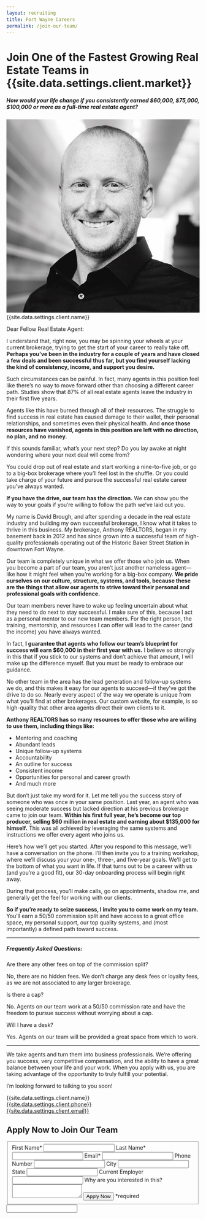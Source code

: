 ```yaml
---
layout: recruiting
title: Fort Wayne Careers
permalink: /join-our-team/
---
```


<div class="recruiting-page">
<h1 class="join-us">Join One of the Fastest Growing Real Estate Teams in {{site.data.settings.client.market}}</h1>
<h5 class="join-us-subtitle">How would your life change if you consistently earned $60,000, $75,000, $100,000 or more as a full-time real estate agent?</h5>
<div class="recruiting-photo">
<span class="client-image-container">
<img src="/img/headshot.jpg" alt="{{site.data.settings.client.name}}" class="client-image"/>
</span>
<figcaption class="caption">{{site.data.settings.client.name}}</figcaption>
</div>


<p>Dear Fellow Real Estate Agent:</p>

<p>I understand that, right now, you may be spinning your wheels at your current brokerage, trying to get the start of your career to really take off. <strong>Perhaps you’ve been in the industry for a couple of years and have closed a few deals and been successful thus far, but you find yourself lacking the kind of consistency, income, and support you desire.</strong></p>

<p>Such circumstances can be painful. In fact, many agents in this position feel like there’s no way to move forward other than choosing a different career path. Studies show that 87% of all real estate agents leave the industry in their first five years.</p>

<p>Agents like this have burned through all of their resources. The struggle to find success in real estate has caused damage to their wallet, their personal relationships, and sometimes even their physical health. And <strong>once those resources have vanished, agents in this position are left with no direction, no plan, and no money.</strong></p>

<p>If this sounds familiar, what’s your next step? Do you lay awake at night wondering where your next deal will come from?</p>

<p>You could drop out of real estate and start working a nine-to-five job, or go to a big-box brokerage where you’ll feel lost in the shuffle. Or you could take charge of your future and pursue the successful real estate career you’ve always wanted.</p>

<p><strong>If you have the drive, our team has the direction.</strong> We can show you the way to your goals if you’re willing to follow the path we’ve laid out you.</p>

<p>My name is David Brough, and after spending a decade in the real estate industry and building my own successful brokerage, I know what it takes to thrive in this business. My brokerage, Anthony REALTORS, began in my basement back in 2012 and has since grown into a successful team of high-quality professionals operating out of the Historic Baker Street Station in downtown Fort Wayne.</p>

<p>Our team is completely unique in what we offer those who join us. When you become a part of our team, you aren’t just another nameless agent—like how it might feel when you’re working for a big-box company. <strong>We pride ourselves on our culture, structure, systems, and tools, because these are the things that allow our agents to strive toward their personal and professional goals with confidence.</strong></p>

<p>Our team members never have to wake up feeling uncertain about what they need to do next to stay successful. I make sure of this, because I act as a personal mentor to our new team members. For the right person, the training, mentorship, and resources I can offer will lead to the career (and the income) you have always wanted.</p>

<p>In fact, <strong>I guarantee that agents who follow our team’s blueprint for success will earn $60,000 in their first year with us.</strong> I believe so strongly in this that if you stick to our systems and don’t achieve that amount, I will make up the difference myself. But you must be ready to embrace our guidance.</p>

<p>No other team in the area has the lead generation and follow-up systems we do, and this makes it easy for our agents to succeed—if they’ve got the drive to do so. Nearly every aspect of the way we operate is unique from what you’ll find at other brokerages. Our custom website, for example, is so high-quality that other area agents direct their own clients to it.</p>

<p><strong>Anthony REALTORS has so many resources to offer those who are willing to use them, including things like:</strong>
<ul class="indent">
<li>Mentoring and coaching</li>
<li>Abundant leads</li>
<li>Unique follow-up systems</li>
<li>Accountability</li>
<li>An outline for success</li>
<li>Consistent income</li>
<li>Opportunities for personal and career growth</li>
<li>And much more</li>
</ul>
</p>

<p>But don’t just take my word for it. Let me tell you the success story of someone who was once in your same position. Last year, an agent who was seeing moderate success but lacked direction at his previous brokerage came to join our team. <strong>Within his first full year, he’s become our top producer, selling $60 million in real estate and earning about $135,000 for himself.</strong> This was all achieved by leveraging the same systems and instructions we offer every agent who joins us.</p>

<p>Here’s how we’ll get you started. After you respond to this message, we’ll have a conversation on the phone. I’ll then invite you to a training workshop, where we’ll discuss your your one-, three-, and five-year goals. We’ll get to the bottom of what you want in life. If that turns out to be a career with us (and you’re a good fit), our 30-day onboarding process will begin right away.</p>

<p>During that process, you’ll make calls, go on appointments, shadow me, and generally get the feel for working with our clients.</p>

<p><strong>So if you’re ready to seize success, I invite you to come work on my team.</strong> You’ll earn a 50/50 commission split and have access to a great office space, my personal support, our top quality systems, and (most importantly) a defined path toward success.</p>

<hr>

<div class="indent">
<h5><strong>Frequently Asked Questions:</strong></h5>

<p class="question">Are there any other fees on top of the commission split?</p>

<p class="answer">No, there are no hidden fees. We don’t charge any desk fees or  loyalty fees, as we are not associated to any larger brokerage.</p>

<p class="question">Is there a cap?</p>

<p class="answer">No. Agents on our team work at a 50/50 commission rate and have the freedom to pursue success without worrying about a cap.</p>

<p class="question">Will I have a desk?</p>

<p class="answer">Yes. Agents on our team will be provided a great space from which to work.</p>
</div>

<hr>

<p>We take agents and turn them into business professionals. We’re offering you success, very competitive compensation, and the ability to have a great balance between your life and your work. When you apply with us, you are taking advantage of the opportunity to truly fulfill your potential.</p>

<p>I’m looking forward to talking to you soon!</p>


<p>{{site.data.settings.client.name}}<br>
<a href="tel:1-{{site.data.settings.client.phone}}">{{site.data.settings.client.phone}}</a><br>
<a href="mailto:{{site.data.settings.client.email}}">{{site.data.settings.client.email}}</a>
</p>



<h2 class="recruiting">Apply Now to Join Our Team</h2>

<form method="post" class="home-value cta-forms" action="https://formspree.io/{{site.data.settings.client.email}}" onsubmit="return setReturn()">
					<fieldset><label for="firstname">First Name*</label> <input type="text" required="" name="firstname" /> <label for="lastname">Last Name*</label> <input type="text" required="" name="lastname" /> <label for="email">Email*</label> <input type="text" name="name" /> <label for="phone">Phone Number </label> <input type="tel" name="phone" />
						<!--base32-c9gq6t9k68pkcd3jcwpp4rbkcmtk4-base32--><label for="city">City </label> <input type="text" name="city" /> <label for="state">State </label> <input type="text" name="state" /> <label for="employer">Current Employer </label> <input type="text" name="employer" /> <label for="message">Why are you interested in this? </label><textarea name="employer"></textarea>
						<!--base32-c9gq6t9k68pk8cbme5gq4uv4cguqachj70r2urk1edjk6cg-base32--><input class="submit light-light" type="submit" value="Apply Now" name="submitrecruitingForm" /> <span class="asterisk">*required</span></fieldset>
					<!--base32-c9gq6t9k68pk8c9he1t7cxkecdkpedhpe9h6at3me5r7ee1kddhpwx9q71up4tb3f1u6mc3mdcwp6vkg6rw3gc1dc9gq6t9k68-base32-->
					<div class="hidden"><input type="hidden" value="{{site.data.settings.client.email}}" name="_to" /> <input type="hidden" value="Recruiting Contact Request Message From Your Vyral Careers and Training Video Blog" name="_subject" /> <input type="text" name="_gotcha" /></div>
				</form>
